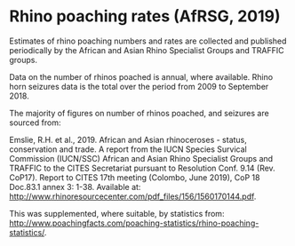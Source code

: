 # Rhino poaching rates (AfRSG, 2019)

Estimates of rhino poaching numbers and rates are collected and published periodically by the African and Asian Rhino Specialist Groups and TRAFFIC groups.

Data on the number of rhinos poached is annual, where available. Rhino horn seizures data is the total over the period from 2009 to September 2018.

The majority of figures on number of rhinos poached, and seizures are sourced from:

Emslie, R.H. et al., 2019. African and Asian rhinoceroses - status, conservation and trade. A report from the IUCN Species Survical Commission (IUCN/SSC) African and Asian Rhino Specialist Groups and TRAFFIC to the CITES Secretariat pursuant to Resolution Conf. 9.14 (Rev. CoP17). Report to CITES 17th meeting (Colombo, June 2019), CoP 18 Doc.83.1 annex 3: 1-38. Available at: http://www.rhinoresourcecenter.com/pdf_files/156/1560170144.pdf.

This was supplemented, where suitable, by statistics from: http://www.poachingfacts.com/poaching-statistics/rhino-poaching-statistics/.